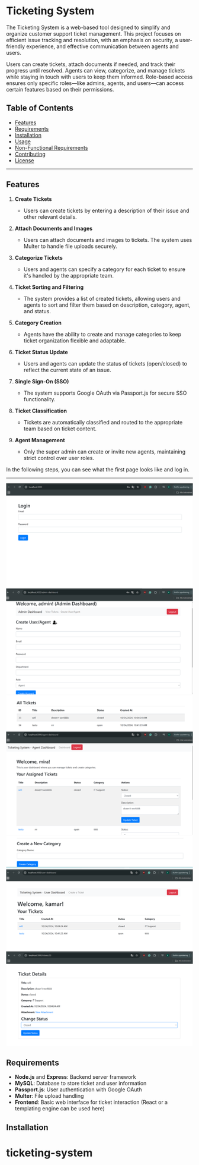 # Ticketing System

The Ticketing System is a web-based tool designed to simplify and organize customer support ticket management. This project focuses on efficient issue tracking and resolution, with an emphasis on security, a user-friendly experience, and effective communication between agents and users.

Users can create tickets, attach documents if needed, and track their progress until resolved. Agents can view, categorize, and manage tickets while staying in touch with users to keep them informed. Role-based access ensures only specific roles—like admins, agents, and users—can access certain features based on their permissions.

## Table of Contents
- [Features](#features)
- [Requirements](#requirements)
- [Installation](#installation)
- [Usage](#usage)
- [Non-Functional Requirements](#non-functional-requirements)
- [Contributing](#contributing)
- [License](#license)

---

## Features

1. **Create Tickets**
   - Users can create tickets by entering a description of their issue and other relevant details.

2. **Attach Documents and Images**
   - Users can attach documents and images to tickets. The system uses Multer to handle file uploads securely.

3. **Categorize Tickets**
   - Users and agents can specify a category for each ticket to ensure it's handled by the appropriate team.

4. **Ticket Sorting and Filtering**
   - The system provides a list of created tickets, allowing users and agents to sort and filter them based on description, category, agent, and status.

5. **Category Creation**
   - Agents have the ability to create and manage categories to keep ticket organization flexible and adaptable.

6. **Ticket Status Update**
   - Users and agents can update the status of tickets (open/closed) to reflect the current state of an issue.

7. **Single Sign-On (SSO)**
   - The system supports Google OAuth via Passport.js for secure SSO functionality.

8. **Ticket Classification**
   - Tickets are automatically classified and routed to the appropriate team based on ticket content.

9. **Agent Management**
   - Only the super admin can create or invite new agents, maintaining strict control over user roles.


In the following steps, you can see what the first page looks like and log in.

---
![Ticketing System image](public/image1.png)
![Ticketing System image](public/image2.png)
![Ticketing System image](public/image3.png)
![Ticketing System image](public/image4.png)
![Ticketing System image](public/image5.png)
![Ticketing System image](public/image6.png)
![Ticketing System image](public/image7.png)

## Requirements

- **Node.js** and **Express**: Backend server framework
- **MySQL**: Database to store ticket and user information
- **Passport.js**: User authentication with Google OAuth
- **Multer**: File upload handling
- **Frontend**: Basic web interface for ticket interaction (React or a templating engine can be used here)

## Installation
# ticketing-system
